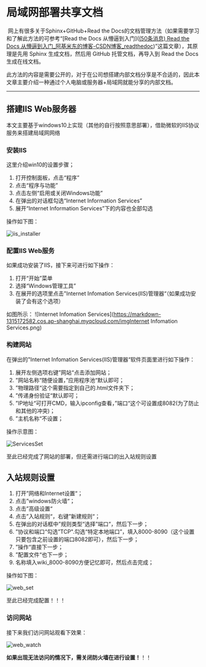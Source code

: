 # 局域网部署共享文档



​	网上有很多关于Sphinx+GitHub+Read the Docs的文档管理方法（如果需要学习和了解此方法的可参考“[Read the Docs 从懵逼到入门]([(50条消息) Read the Docs 从懵逼到入门_阿基米东的博客-CSDN博客_readthedoc](https://blog.csdn.net/lu_embedded/article/details/109006380?utm_source=app))”这篇文章），其原理是先用 Sphinx 生成文档，然后用 GitHub 托管文档，再导入到 Read the Docs 生成在线文档。

​	此方法的内容是需要公开的，对于在公司想搭建内部文档分享是不合适的，因此本文章主要介绍一种通过个人电脑或服务器+局域网就能分享的内部文档。

------

## 搭建IIS Web服务器

本文主要基于windows10上实现（其他的自行按照意思部署），借助微软的IIS协议服务来搭建局域网网络

### 安装IIS

这里介绍win10的设置步骤；

1. 打开控制面板，点击“程序”
2. 点击“程序与功能”
3. 点击左侧“启用或关闭Windows功能”
4. 在弹出的对话框勾选“Internet Information Services”
5. 展开“Internet Information Services”下的内容也全部勾选

操作如下图：

![iis_installer](https://markdown-1315172582.cos.ap-shanghai.myqcloud.com/imgimgiis_installer.gif)

### 配置IIS Web服务

如果成功安装了IIS，接下来可进行如下操作：

1. 打开“开始”菜单
2. 选择“Windows管理工具”
3. 在展开的选项里点击"Internet Infomation Services(IIS)管理器“（如果成功安装了会有这个选项）

如图所示：									![Internet Infomation Services](https://markdown-1315172582.cos.ap-shanghai.myqcloud.com/imgInternet Infomation Services.png)

### 构建网站

在弹出的"Internet Infomation Services(IIS)管理器“软件页面里进行如下操作：

1. 展开左侧选项右键”网站“点击添加网站；
2. ”网站名称“随便设置，”应用程序池“默认即可；
3. ”物理路径“这个需要指定到自己的.html文件夹下；
4. ”传递身份验证“默认即可；
5. ”IP地址“可打开CMD，输入ipconfig查看，”端口“这个可设置成8082(为了防止和其他的冲突)；
6. ”主机名称“不设置；

操作示意图：

![ServicesSet](https://markdown-1315172582.cos.ap-shanghai.myqcloud.com/imgimgServicesSet.gif)

至此已经完成了网站的部署，但还需进行端口的出入站规则设置

## 入站规则设置

1. 打开”网络和Internet设置“；
2. 点击”windows防火墙“；
3. 点击”高级设置“
4. 点击”入站规则“，右键”新建规则“；
5. 在弹出的对话框中”规则类型“选择”端口“，然后下一步；
6. ”协议和端口“勾选”TCP".勾选“特定本地端口”，填入8000-8090（这个设置只要包含之前设置的端口8082即可），然后下一步；
7. ”操作“直接下一步；
8. ”配置文件“也下一步；
9. 名称填入wiki_8000-8090方便记忆即可，然后点击完成；

操作如下图：

![web_set](https://markdown-1315172582.cos.ap-shanghai.myqcloud.com/imgweb_set.gif)

至此已经完成配置！！！

### 访问网站

接下来我们访问网站观看下效果：

![web_watch](https://markdown-1315172582.cos.ap-shanghai.myqcloud.com/imgweb_watch.gif)

**如果出现无法访问的情况下，需关闭防火墙在进行设置！**！！

